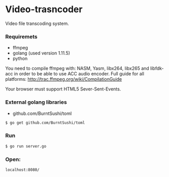 # Video-trasncoder
Video file transcoding system.

### Requiremets
  - ffmpeg
  - golang (used version 1.11.5)
  - python

You need to compile ffmpeg with: NASM, Yasm, libx264, libx265 and libfdk-acc in order to be able to use ACC audio encoder.
Full guide for all platforms: http://trac.ffmpeg.org/wiki/CompilationGuide

Your browser must support HTML5 Sever-Sent-Events.

### External golang libraries
  - github.com/BurntSushi/toml

```sh
$ go get github.com/BurntSushi/toml
```

### Run
```sh
$ go run server.go
```
### Open:
```
localhost:8080/
```